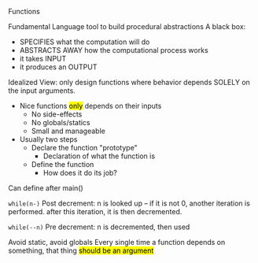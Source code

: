Functions

Fundamental Language tool to build procedural abstractions
A black box:
- SPECIFIES what the computation will do
- ABSTRACTS AWAY how the computational process works
- it takes INPUT
- it produces an OUTPUT

Idealized View: only design functions where behavior depends SOLELY on the input arguments.

- Nice functions <mark>only</mark> depends on their inputs
	- No side-effects
	- No globals/statics
	- Small and manageable
- Usually two steps
	- Declare the function "prototype"
		- Declaration of what the function is
	- Define the function
		- How does it do its job?

Can define after main()


```while(n-)```
Post decrement: n is looked up – if it is not 0, another iteration is performed.
after this iteration, it is then decremented.

```while(--n)```
Pre decrement: n is decremented, then used

Avoid static, avoid globals
Every single time a function depends on something, that thing <mark>should be an argument</mark>

